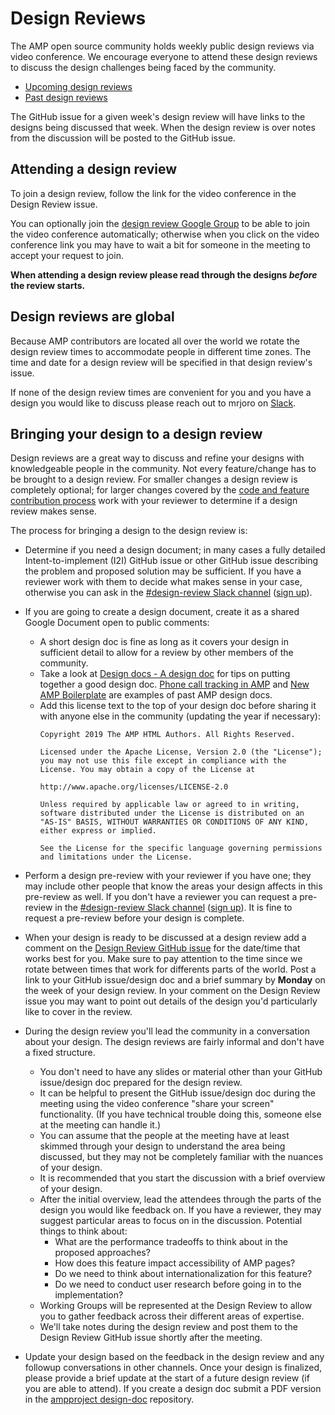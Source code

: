 # Design Reviews

The AMP open source community holds weekly public design reviews via video conference.  We encourage everyone to attend these design reviews to discuss the design challenges being faced by the community.

* [Upcoming design reviews](https://github.com/ampproject/amphtml/labels/Type%3A%20Design%20Review)
* [Past design reviews](https://github.com/ampproject/amphtml/issues?q=label%3A%22Type%3A+Design+Review%22+is%3Aclosed)

The GitHub issue for a given week's design review will have links to the designs being discussed that week.  When the design review is over notes from the discussion will be posted to the GitHub issue.

## Attending a design review

To join a design review, follow the link for the video conference in the Design Review issue.

You can optionally join the [design review Google Group](https://groups.google.com/a/ampproject.org/forum/#!forum/amp-design-review) to be able to join the video conference automatically; otherwise when you click on the video conference link you may have to wait a bit for someone in the meeting to accept your request to join.

**When attending a design review please read through the designs _before_ the review starts.**

## Design reviews are global

Because AMP contributors are located all over the world we rotate the design review times to accommodate people in different time zones.  The time and date for a design review will be specified in that design review's issue.

If none of the design review times are convenient for you and you have a design you would like to discuss please reach out to mrjoro on [Slack](https://github.com/ampproject/amphtml/blob/master/CONTRIBUTING.md#discussion-channels).

## Bringing your design to a design review

Design reviews are a great way to discuss and refine your designs with knowledgeable people in the community.  Not every feature/change has to be brought to a design review.  For smaller changes a design review is completely optional; for larger changes covered by the [code and feature contribution process](https://github.com/ampproject/amphtml/blob/master/contributing/contributing-code.md) work with your reviewer to determine if a design review makes sense.

The process for bringing a design to the design review is:

* Determine if you need a design document; in many cases a fully detailed Intent-to-implement (I2I) GitHub issue or other GitHub issue describing the problem and proposed solution may be sufficient.  If you have a reviewer work with them to decide what makes sense in your case, otherwise you can ask in the [#design-review Slack channel](https://amphtml.slack.com/messages/design-review/) ([sign up](https://bit.ly/amp-slack-signup)).
* If you are going to create a design document, create it as a shared Google Document open to public comments:
  * A short design doc is fine as long as it covers your design in sufficient detail to allow for a review by other members of the community.
  * Take a look at [Design docs - A design doc](https://medium.com/@cramforce/design-docs-a-design-doc-a152f4484c6b) for tips on putting together a good design doc.  [Phone call tracking in AMP](https://docs.google.com/document/d/1UDMYv0f2R9CvMUSBQhxjtkSnC4984t9dJeqwm_8WiAM/edit) and [New AMP Boilerplate](https://docs.google.com/document/d/1gZFaKvcDffceJNaI3bYfuYPtYU5u2y6UhE5wBPTsJ9w/edit) are examples of past AMP design docs.
  * Add this license text to the top of your design doc before sharing it with anyone else in the community (updating the year if necessary):
      ```
      Copyright 2019 The AMP HTML Authors. All Rights Reserved.

      Licensed under the Apache License, Version 2.0 (the "License"); you may not use this file except in compliance with the License. You may obtain a copy of the License at

      http://www.apache.org/licenses/LICENSE-2.0

      Unless required by applicable law or agreed to in writing, software distributed under the License is distributed on an "AS-IS" BASIS, WITHOUT WARRANTIES OR CONDITIONS OF ANY KIND, either express or implied.

      See the License for the specific language governing permissions and limitations under the License.
      ```
* Perform a design pre-review with your reviewer if you have one; they may include other people that know the areas your design affects in this pre-review as well.  If you don't have a reviewer you can request a pre-review in the [#design-review Slack channel](https://amphtml.slack.com/messages/design-review/) ([sign up](https://bit.ly/amp-slack-signup)).  It is fine to request a pre-review before your design is complete.

* When your design is ready to be discussed at a design review add a comment on the [Design Review GitHub issue](https://github.com/ampproject/amphtml/labels/Type%3A%20Design%20Review) for the date/time that works best for you.  Make sure to pay attention to the time since we rotate between times that work for differents parts of the world.  Post a link to your GitHub issue/design doc and a brief summary by **Monday** on the week of your design review.  In your comment on the Design Review issue you may want to point out details of the design you'd particularly like to cover in the review.

* During the design review you'll lead the community in a conversation about your design.  The design reviews are fairly informal and don't have a fixed structure.    
  * You don't need to have any slides or material other than your GitHub issue/design doc prepared for the design review.
  * It can be helpful to present the GitHub issue/design doc during the meeting using the video conference "share your screen" functionality.  (If you have technical trouble doing this, someone else at the meeting can handle it.)
  * You can assume that the people at the meeting have at least skimmed through your design to understand the area being discussed, but they may not be completely familiar with the nuances of your design.
  * It is recommended that you start the discussion with a brief overview of your design.
  * After the initial overview, lead the attendees through the parts of the design you would like feedback on. If you have a reviewer, they may suggest particular areas to focus on in the discussion. Potential things to think about:
    * What are the performance tradeoffs to think about in the proposed approaches?
    * How does this feature impact accessibility of AMP pages?
    * Do we need to think about internationalization for this feature?
    * Do we need to conduct user research before going in to the implementation?
  * Working Groups will be represented at the Design Review to allow you to gather feedback across their different areas of expertise. 
  * We'll take notes during the design review and post them to the Design Review GitHub issue shortly after the meeting.

* Update your design based on the feedback in the design review and any followup conversations in other channels.  Once your design is finalized, please provide a brief update at the start of a future design review (if you are able to attend).  If you create a design doc submit a PDF version in the [ampproject design-doc](https://github.com/ampproject/design-docs) repository.
